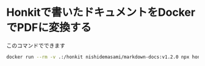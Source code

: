 # Honkitで書いたドキュメントをDockerでPDFに変換する
このコマンドでできます
```bash
docker run --rm -v .:/honkit nishidemasami/markdown-docs:v1.2.0 npx honkit pdf ./ ./output.pdf
```
